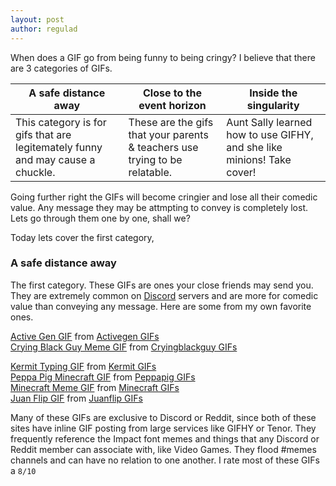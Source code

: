 ```yaml
---
layout: post
author: regulad
---
```

When does a GIF go from being funny to being cringy? I believe that there are 3 categories of GIFs.

A safe distance away | Close to the event horizon | Inside the singularity
--- | --- | ---
This category is for gifs that are legitemately funny and may cause a chuckle. | These are the gifs that your parents & teachers use trying to be relatable. | Aunt Sally learned how to use GIFHY, and she like minions! Take cover!

Going further right the GIFs will become cringier and lose all their comedic value. Any message they may be attmpting to convey is completely lost. Lets go through them one by one, shall we?

Today lets cover the first category,

### A safe distance away

The first category. These GIFs are ones your close friends may send you. They are extremely common on [Discord](/discord) servers and are more for comedic value than conveying any message. Here are some from my own favorite ones.

<div class="tenor-gif-embed" data-postid="19015568" data-share-method="host" data-width="100%" data-aspect-ratio="1.0"><a href="https://tenor.com/view/active-gen-gif-19015568">Active Gen GIF</a> from <a href="https://tenor.com/search/activegen-gifs">Activegen GIFs</a></div><script type="text/javascript" async src="https://tenor.com/embed.js"></script>

<div class="tenor-gif-embed" data-postid="11746329" data-share-method="host" data-width="100%" data-aspect-ratio="0.982142857142857"><a href="https://tenor.com/view/crying-black-guy-meme-sad-gif-11746329">Crying Black Guy Meme GIF</a> from <a href="https://tenor.com/search/cryingblackguy-gifs">Cryingblackguy GIFs</a></div><script type="text/javascript" async src="https://tenor.com/embed.js"></script>

<p><div class="tenor-gif-embed" data-postid="4851885" data-share-method="host" data-width="100%" data-aspect-ratio="1.7913669064748199"><a href="https://tenor.com/view/kermit-typing-essay-school-smart-gif-4851885">Kermit Typing GIF</a> from <a href="https://tenor.com/search/kermit-gifs">Kermit GIFs</a></div><script type="text/javascript" async src="https://tenor.com/embed.js"></script>

<div class="tenor-gif-embed" data-postid="14960039" data-share-method="host" data-width="100%" data-aspect-ratio="1.7785714285714287"><a href="https://tenor.com/view/peppa-pig-minecraft-meme-peppa-pig-minecraft-meme-gif-14960039">Peppa Pig Minecraft GIF</a> from <a href="https://tenor.com/search/peppapig-gifs">Peppapig GIFs</a></div><script type="text/javascript" async src="https://tenor.com/embed.js"></script>

<div class="tenor-gif-embed" data-postid="18131334" data-share-method="host" data-width="100%" data-aspect-ratio="0.9558232931726907"><a href="https://tenor.com/view/minecraft-meme-gif-18131334">Minecraft Meme GIF</a> from <a href="https://tenor.com/search/minecraft-gifs">Minecraft GIFs</a></div><script type="text/javascript" async src="https://tenor.com/embed.js"></script>

<div class="tenor-gif-embed" data-postid="18577803" data-share-method="host" data-width="100%" data-aspect-ratio="0.7991967871485944"><a href="https://tenor.com/view/juan-flip-gif-18577803">Juan Flip GIF</a> from <a href="https://tenor.com/search/juanflip-gifs">Juanflip GIFs</a></div><script type="text/javascript" async src="https://tenor.com/embed.js"></script>

Many of these GIFs are exclusive to Discord or Reddit, since both of these sites have inline GIF posting from large services like GIFHY or Tenor. They frequently reference the Impact font memes and things that any Discord or Reddit member can associate with, like Video Games. They flood #memes channels and can have no relation to one another. I rate most of these GIFs a `8/10`
